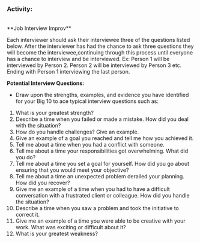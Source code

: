 ### Activity:
<br>
**Job Interview Improv**

Each interviewer should ask their interviewee three of the questions listed below. After the interviewer has had the chance to ask three questions they will become the interviewee,continuing through this process until everyone has a chance to interview and be interviewed. Ex: Person 1 will be interviewed by Person 2. Person 2 will be interviewed by Person 3 etc. Ending with Person 1 interviewing the last person.

**Potential Interview Questions:**
* Draw upon the strengths, examples, and evidence you have identified for your Big 10 to ace typical interview questions such as:
1. What is your greatest strength?
1. Describe a time when you failed or made a mistake. How did you deal with the situation?
1. How do you handle challenges? Give an example.
1. Give an example of a goal you reached and tell me how you achieved it.
1. Tell me about a time when you had a conflict with someone. 
1. Tell me about a time your responsibilities got overwhelming. What did you do?
1. Tell me about a time you set a goal for yourself. How did you go about ensuring that you would meet your objective?
1. Tell me about a time an unexpected problem derailed your planning. How did you recover?
1. Give me an example of a time when you had to have a difficult conversation with a frustrated client or colleague. How did you handle the situation?
1. Describe a time when you saw a problem and took the initiative to correct it.
1. Give me an example of a time you were able to be creative with your work. What was exciting or difficult about it?
1. What is your greatest weakness?
